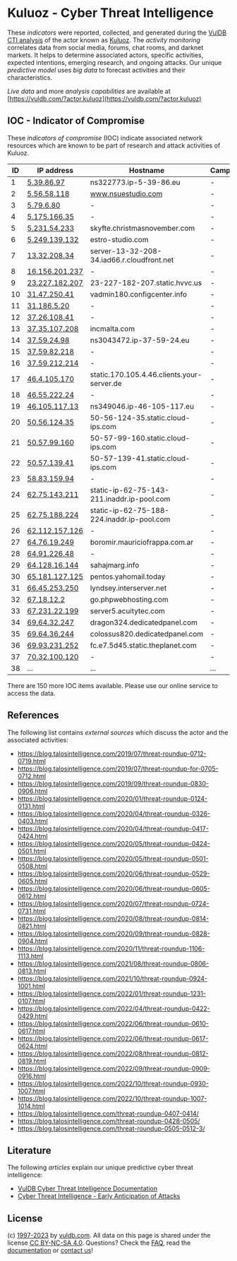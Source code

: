 # Kuluoz - Cyber Threat Intelligence

These _indicators_ were reported, collected, and generated during the [VulDB CTI analysis](https://vuldb.com/?kb.cti) of the actor known as [Kuluoz](https://vuldb.com/?actor.kuluoz). The _activity monitoring_ correlates data from social media, forums, chat rooms, and darknet markets. It helps to determine associated actors, specific activities, expected intentions, emerging research, and ongoing attacks. Our unique _predictive model_ uses _big data_ to forecast activities and their characteristics.

_Live data_ and more _analysis capabilities_ are available at [https://vuldb.com/?actor.kuluoz](https://vuldb.com/?actor.kuluoz)

## IOC - Indicator of Compromise

These _indicators of compromise_ (IOC) indicate associated network resources which are known to be part of research and attack activities of Kuluoz.

ID | IP address | Hostname | Campaign | Confidence
-- | ---------- | -------- | -------- | ----------
1 | [5.39.86.97](https://vuldb.com/?ip.5.39.86.97) | ns322773.ip-5-39-86.eu | - | High
2 | [5.56.58.118](https://vuldb.com/?ip.5.56.58.118) | www.nsuestudio.com | - | High
3 | [5.79.6.80](https://vuldb.com/?ip.5.79.6.80) | - | - | High
4 | [5.175.166.35](https://vuldb.com/?ip.5.175.166.35) | - | - | High
5 | [5.231.54.233](https://vuldb.com/?ip.5.231.54.233) | skyfte.christmasnovember.com | - | High
6 | [5.249.139.132](https://vuldb.com/?ip.5.249.139.132) | estro-studio.com | - | High
7 | [13.32.208.34](https://vuldb.com/?ip.13.32.208.34) | server-13-32-208-34.iad66.r.cloudfront.net | - | High
8 | [16.156.201.237](https://vuldb.com/?ip.16.156.201.237) | - | - | High
9 | [23.227.182.207](https://vuldb.com/?ip.23.227.182.207) | 23-227-182-207.static.hvvc.us | - | High
10 | [31.47.250.41](https://vuldb.com/?ip.31.47.250.41) | vadmin180.configcenter.info | - | High
11 | [31.186.5.20](https://vuldb.com/?ip.31.186.5.20) | - | - | High
12 | [37.26.108.41](https://vuldb.com/?ip.37.26.108.41) | - | - | High
13 | [37.35.107.208](https://vuldb.com/?ip.37.35.107.208) | incmalta.com | - | High
14 | [37.59.24.98](https://vuldb.com/?ip.37.59.24.98) | ns3043472.ip-37-59-24.eu | - | High
15 | [37.59.82.218](https://vuldb.com/?ip.37.59.82.218) | - | - | High
16 | [37.59.212.214](https://vuldb.com/?ip.37.59.212.214) | - | - | High
17 | [46.4.105.170](https://vuldb.com/?ip.46.4.105.170) | static.170.105.4.46.clients.your-server.de | - | High
18 | [46.55.222.24](https://vuldb.com/?ip.46.55.222.24) | - | - | High
19 | [46.105.117.13](https://vuldb.com/?ip.46.105.117.13) | ns349046.ip-46-105-117.eu | - | High
20 | [50.56.124.35](https://vuldb.com/?ip.50.56.124.35) | 50-56-124-35.static.cloud-ips.com | - | High
21 | [50.57.99.160](https://vuldb.com/?ip.50.57.99.160) | 50-57-99-160.static.cloud-ips.com | - | High
22 | [50.57.139.41](https://vuldb.com/?ip.50.57.139.41) | 50-57-139-41.static.cloud-ips.com | - | High
23 | [58.83.159.94](https://vuldb.com/?ip.58.83.159.94) | - | - | High
24 | [62.75.143.211](https://vuldb.com/?ip.62.75.143.211) | static-ip-62-75-143-211.inaddr.ip-pool.com | - | High
25 | [62.75.188.224](https://vuldb.com/?ip.62.75.188.224) | static-ip-62-75-188-224.inaddr.ip-pool.com | - | High
26 | [62.112.157.126](https://vuldb.com/?ip.62.112.157.126) | - | - | High
27 | [64.76.19.249](https://vuldb.com/?ip.64.76.19.249) | boromir.mauriciofrappa.com.ar | - | High
28 | [64.91.226.48](https://vuldb.com/?ip.64.91.226.48) | - | - | High
29 | [64.128.16.144](https://vuldb.com/?ip.64.128.16.144) | sahajmarg.info | - | High
30 | [65.181.127.125](https://vuldb.com/?ip.65.181.127.125) | pentos.yahomail.today | - | High
31 | [66.45.253.250](https://vuldb.com/?ip.66.45.253.250) | lyndsey.interserver.net | - | High
32 | [67.18.12.2](https://vuldb.com/?ip.67.18.12.2) | go.phpwebhosting.com | - | High
33 | [67.231.22.199](https://vuldb.com/?ip.67.231.22.199) | server5.acuitytec.com | - | High
34 | [69.64.32.247](https://vuldb.com/?ip.69.64.32.247) | dragon324.dedicatedpanel.com | - | High
35 | [69.64.36.244](https://vuldb.com/?ip.69.64.36.244) | colossus820.dedicatedpanel.com | - | High
36 | [69.93.231.252](https://vuldb.com/?ip.69.93.231.252) | fc.e7.5d45.static.theplanet.com | - | High
37 | [70.32.100.120](https://vuldb.com/?ip.70.32.100.120) | - | - | High
38 | ... | ... | ... | ...

There are 150 more IOC items available. Please use our online service to access the data.

## References

The following list contains _external sources_ which discuss the actor and the associated activities:

* https://blog.talosintelligence.com/2019/07/threat-roundup-0712-0719.html
* https://blog.talosintelligence.com/2019/07/threat-roundup-for-0705-0712.html
* https://blog.talosintelligence.com/2019/09/threat-roundup-0830-0906.html
* https://blog.talosintelligence.com/2020/01/threat-roundup-0124-0131.html
* https://blog.talosintelligence.com/2020/04/threat-roundup-0326-0403.html
* https://blog.talosintelligence.com/2020/04/threat-roundup-0417-0424.html
* https://blog.talosintelligence.com/2020/05/threat-roundup-0424-0501.html
* https://blog.talosintelligence.com/2020/05/threat-roundup-0501-0508.html
* https://blog.talosintelligence.com/2020/06/threat-roundup-0529-0605.html
* https://blog.talosintelligence.com/2020/06/threat-roundup-0605-0612.html
* https://blog.talosintelligence.com/2020/07/threat-roundup-0724-0731.html
* https://blog.talosintelligence.com/2020/08/threat-roundup-0814-0821.html
* https://blog.talosintelligence.com/2020/09/threat-roundup-0828-0904.html
* https://blog.talosintelligence.com/2020/11/threat-roundup-1106-1113.html
* https://blog.talosintelligence.com/2021/08/threat-roundup-0806-0813.html
* https://blog.talosintelligence.com/2021/10/threat-roundup-0924-1001.html
* https://blog.talosintelligence.com/2022/01/threat-roundup-1231-0107.html
* https://blog.talosintelligence.com/2022/04/threat-roundup-0422-0429.html
* https://blog.talosintelligence.com/2022/06/threat-roundup-0610-0617.html
* https://blog.talosintelligence.com/2022/06/threat-roundup-0617-0624.html
* https://blog.talosintelligence.com/2022/08/threat-roundup-0812-0819.html
* https://blog.talosintelligence.com/2022/09/threat-roundup-0909-0916.html
* https://blog.talosintelligence.com/2022/10/threat-roundup-0930-1007.html
* https://blog.talosintelligence.com/2022/10/threat-roundup-1007-1014.html
* https://blog.talosintelligence.com/threat-roundup-0407-0414/
* https://blog.talosintelligence.com/threat-roundup-0428-0505/
* https://blog.talosintelligence.com/threat-roundup-0505-0512-3/

## Literature

The following _articles_ explain our unique predictive cyber threat intelligence:

* [VulDB Cyber Threat Intelligence Documentation](https://vuldb.com/?kb.cti)
* [Cyber Threat Intelligence - Early Anticipation of Attacks](https://www.scip.ch/en/?labs.20201022)

## License

(c) [1997-2023](https://vuldb.com/?kb.changelog) by [vuldb.com](https://vuldb.com/?kb.about). All data on this page is shared under the license [CC BY-NC-SA 4.0](https://creativecommons.org/licenses/by-nc-sa/4.0/). Questions? Check the [FAQ](https://vuldb.com/?kb.faq), read the [documentation](https://vuldb.com/?kb) or [contact us](https://vuldb.com/?contact)!
